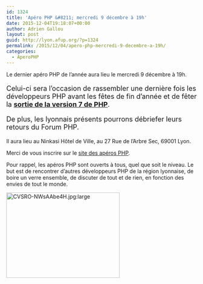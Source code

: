 ```yaml
---
id: 1324
title: 'Apéro PHP &#8211; mercredi 9 décembre à 19h'
date: 2015-12-04T19:18:07+00:00
author: Adrien Gallou
layout: post
guid: http://lyon.afup.org/?p=1324
permalink: /2015/12/04/apero-php-mercredi-9-decembre-a-19h/
categories:
  - AperoPHP
---
```

Le dernier apéro PHP de l&rsquo;année aura lieu le mercredi 9 décembre à 19h.

<p style="font-size:18px">
  Celui-ci sera l’occasion de rassembler une dernière fois les développeurs PHP avant les fêtes de fin d&rsquo;année et de fêter la <strong><a href="http://php.net/archive/2015.php#id2015-12-03-1">sortie de la version 7 de PHP</a></strong>.
</p>

<p style="font-size:18px">
  De plus, les lyonnais présents pourrons débriefer leurs retours du Forum PHP.
</p>

Il aura lieu au Ninkasi Hôtel de Ville, au 27 Rue de l&rsquo;Arbre Sec, 69001 Lyon.

Merci de vous inscrire sur le [site des apéros PHP](http://aperophp.net/376/view.html).

Pour rappel, les apéros PHP sont ouverts à tous, quel que soit le niveau. Le but est de rencontrer d’autres développeurs PHP de la région lyonnaise, de boire un verre ensemble, de discuter de tout et de rien, en fonction des envies de tout le monde.

<img src="http://lyon.afup.org/files/2015/12/CVSRO-NWsAAbe4H.jpglarge-300x225.jpeg" alt="CVSRO-NWsAAbe4H.jpg:large" width="300" height="225" class="aligncenter size-medium wp-image-1325" srcset="https://lyon.afup.org/files/2015/12/CVSRO-NWsAAbe4H.jpglarge-300x225.jpeg 300w, https://lyon.afup.org/files/2015/12/CVSRO-NWsAAbe4H.jpglarge.jpeg 1024w, https://lyon.afup.org/files/2015/12/CVSRO-NWsAAbe4H.jpglarge-400x300.jpeg 400w" sizes="(max-width: 300px) 100vw, 300px" />